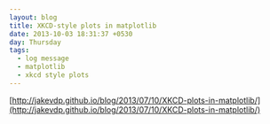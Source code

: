 ```yaml
---
layout: blog
title: XKCD-style plots in matplotlib
date: 2013-10-03 18:31:37 +0530
day: Thursday
tags:
  - log message
  - matplotlib
  - xkcd style plots
---
```


[http://jakevdp.github.io/blog/2013/07/10/XKCD-plots-in-matplotlib/](http://jakevdp.github.io/blog/2013/07/10/XKCD-plots-in-matplotlib/)
